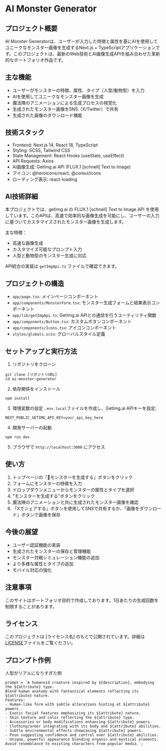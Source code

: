 # AI Monster Generator

## プロジェクト概要
AI Monster Generatorは、ユーザーが入力した特徴と属性を基にAIを使用してユニークなモンスター画像を生成するNext.js + TypeScriptアプリケーションです。このプロジェクトは、最新のWeb技術とAI画像生成APIを組み合わせた革新的なポートフォリオ作品です。

## 主な機能
- ユーザーがモンスターの特徴、属性、タイプ（人型/動物型）を入力
- AIを使用してユニークなモンスター画像を生成
- 魔法陣のアニメーションによる生成プロセスの視覚化
- 生成されたモンスター画像をSNS（X/Twitter）で共有
- 生成された画像のダウンロード機能

## 技術スタック
- Frontend: Next.js 14, React 18, TypeScript
- Styling: SCSS, Tailwind CSS
- State Management: React Hooks (useState, useEffect)
- API Requests: Axios
- AI画像生成: GetImg.ai API (FLUX.1 [schnell] Text to Image)
- アイコン: @heroicons/react, @coreui/icons
- ローディング表示: react-loading

## AI技術詳細
本プロジェクトでは、getimg.ai の FLUX.1 [schnell] Text to Image API を使用しています。このAPIは、高速で効率的な画像生成を可能にし、ユーザーの入力に基づいてカスタマイズされたモンスター画像を生成します。

主な特徴：
- 高速な画像生成
- カスタマイズ可能なプロンプト入力
- 人型と動物型のモンスター生成に対応

API統合の実装は `getImgApi.ts` ファイルで確認できます。

## プロジェクトの構造
- `app/page.tsx`: メインページコンポーネント
- `app/components/MonsterForm.tsx`: モンスター生成フォームと結果表示コンポーネント
- `app/lib/getImgApi.ts`: GetImg.ai APIとの通信を行うユーティリティ関数
- `app/components/Button.tsx`: カスタムボタンコンポーネント
- `app/components/Icons.tsx`: アイコンコンポーネント
- `styles/globals.scss`: グローバルスタイル定義

## セットアップと実行方法
1. リポジトリをクローン
```
git clone [リポジトリURL]
cd ai-monster-generator
```
2. 依存関係をインストール
```
npm install
```

3. 環境変数の設定
`.env.local`ファイルを作成し、GetImg.ai APIキーを設定:
```
NEXT_PUBLIC_GETIMG_API_KEY=your_api_key_here
```
4. 開発サーバーの起動
```
npm run dev
```
5. ブラウザで `http://localhost:3000` にアクセス

## 使い方
1. トップページの「👾モンスターを生成する」ボタンをクリック
2. フォームにモンスターの特徴を入力
3. ドロップダウンメニューからモンスターの属性とタイプを選択
4. "モンスターを生成する"ボタンをクリック
5. 魔法陣のアニメーションと共に生成されたモンスター画像を確認
6. 「Xでシェアする」ボタンを使用してSNSで共有するか、「画像をダウンロード」ボタンで画像を保存

## 今後の展望
- ユーザー認証機能の実装
- 生成されたモンスターの保存と管理機能
- モンスター対戦シミュレーション機能の追加
- より多様な属性とタイプの追加
- モバイル対応の強化

## 注意事項
このサイトはポートフォリオ目的で作成しております。1日あたりの生成回数を制限することがあります。

## ライセンス
このプロジェクトは [ライセンス名] のもとで公開されています。詳細は[LICENSE](LICENSE)ファイルをご覧ください。




## プロンプト作例

人型がリアルになりすぎた例
```
prompt = `A humanoid creature inspired by ${description}, embodying the ${attribute} type. 
Blend human anatomy with fantastical elements reflecting its ${attribute} nature.
Features:
- Human-like form with subtle alterations hinting at ${attribute} powers.
- Exotic facial features emphasizing its ${attribute} nature.
- Skin texture and color reflecting the ${attribute} type.
- Accessories or body modifications enhancing ${attribute} powers.
- Clothing/armor integrating with its body and ${attribute} abilities.
- Subtle environmental effects showcasing ${attribute} powers.
- Pose suggesting confidence and control over ${attribute} abilities.
- Unique, powerful appearance blending organic and mystical elements.
Avoid resemblance to existing characters from popular media.`;
```

